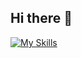 ## Hi there 👋

[![My Skills](https://skillicons.dev/icons?i=js,ts,java,aws,linux,docker,redis,react,nestjs,mysql,&perline=3)](https://skillicons.dev)
